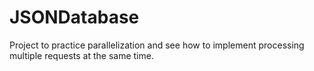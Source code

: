 # JSONDatabase


Project to practice parallelization and see how to implement processing multiple requests at the same time.
